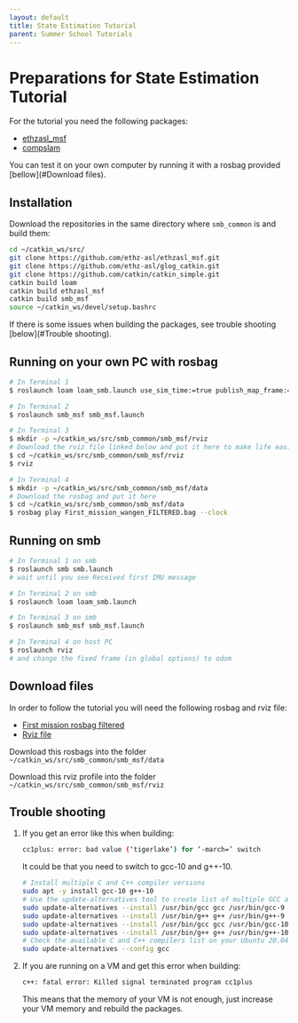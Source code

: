 ```yaml
---
layout: default
title: State Estimation Tutorial
parent: Summer School Tutorials
---
```


# Preparations for State Estimation Tutorial
For the tutorial you need the following packages:
 - [ethzasl_msf](https://github.com/ethz-asl/ethzasl_msf)
 - [compslam](https://bitbucket.org/leggedrobotics/compslam_rss/src/master/)

You can test it on your own computer by running it with a rosbag provided [bellow](#Download files).

## Installation
Download the repositories in the same directory where ```smb_common``` is and build them:

```bash
cd ~/catkin_ws/src/
git clone https://github.com/ethz-asl/ethzasl_msf.git
git clone https://github.com/ethz-asl/glog_catkin.git
git clone https://github.com/catkin/catkin_simple.git
catkin build loam
catkin build ethzasl_msf
catkin build smb_msf
source ~/catkin_ws/devel/setup.bashrc
```
If there is some issues when building the packages, see trouble shooting [below](#Trouble shooting).

## Running on your own PC with rosbag

```bash
# In Terminal 1
$ roslaunch loam loam_smb.launch use_sim_time:=true publish_map_frame:=true

# In Terminal 2
$ roslaunch smb_msf smb_msf.launch  

# In Terminal 3
$ mkdir -p ~/catkin_ws/src/smb_common/smb_msf/rviz
# Download the rviz file linked below and put it here to make life easier
$ cd ~/catkin_ws/src/smb_common/smb_msf/rviz
$ rviz

# In Terminal 4
$ mkdir -p ~/catkin_ws/src/smb_common/smb_msf/data
# Download the rosbag and put it here
$ cd ~/catkin_ws/src/smb_common/smb_msf/data
$ rosbag play First_mission_wangen_FILTERED.bag --clock 
```
## Running on smb

```bash
# In Terminal 1 on smb
$ roslaunch smb smb.launch
# wait until you see Received first IMU message

# In Terminal 2 on smb
$ roslaunch loam loam_smb.launch 

# In Terminal 3 on smb
$ roslaunch smb_msf smb_msf.launch

# In Terminal 4 on host PC
$ roslaunch rviz
# and change the fixed frame (in global options) to odom
```

## Download files
In order to follow the tutorial you will need the following rosbag and rviz file:
  - [First mission rosbag filtered](https://drive.google.com/file/d/19WjL00NeCvQNPJggVUAQXgWmGNlgPgVX/view?usp=sharing)
  - [Rviz file](https://drive.google.com/drive/folders/1SvpEzsq67P0i6gEAY6Q_5qGgTa0NeC3r)

Download this rosbags into the folder ```~/catkin_ws/src/smb_common/smb_msf/data```

Download this rviz profile into the folder ```~/catkin_ws/src/smb_common/smb_msf/rviz```

## Trouble shooting

1. If you get an error like this when building:

   ```bash
   cc1plus: error: bad value (‘tigerlake’) for ‘-march=’ switch
   ```

   It could be that you need to switch to gcc-10 and g++-10.

   ```bash
   # Install multiple C and C++ compiler versions
   sudo apt -y install gcc-10 g++-10
   # Use the update-alternatives tool to create list of multiple GCC and G++ compiler alternatives
   sudo update-alternatives --install /usr/bin/gcc gcc /usr/bin/gcc-9 9
   sudo update-alternatives --install /usr/bin/g++ g++ /usr/bin/g++-9 9
   sudo update-alternatives --install /usr/bin/gcc gcc /usr/bin/gcc-10 10
   sudo update-alternatives --install /usr/bin/g++ g++ /usr/bin/g++-10 10
   # Check the available C and C++ compilers list on your Ubuntu 20.04 system and select desired version by entering relevant selection number
   sudo update-alternatives --config gcc
   ```

2. If you are running on a VM and get this error when building:

   ```bash
   c++: fatal error: Killed signal terminated program cc1plus
   ```

   This means that the memory of your VM is not enough, just increase your VM memory and rebuild the packages.
